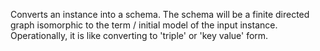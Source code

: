 Converts an instance into a schema.  The schema will be a finite directed graph isomorphic to the term / initial model of the input instance.  Operationally, it is like converting to 'triple' or 'key value' form.